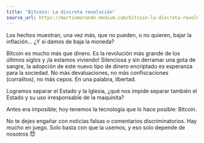 ```yaml
---
title: "Bitcoin: La discreta revolución"
source_url: https://martinmorando.medium.com/bitcoin-la-discreta-revoluci%C3%B3n-35c63130b3d8
---
```


Los hechos muestran, una vez más, que no pueden, o no quieren, bajar la inflación… ¿Y si damos de baja la moneda?

Bitcoin es mucho más que dinero. Es la revolución más grande de los últimos siglos y ¡la estamos viviendo! Silenciosa y sin derramar una gota de sangre, la adopción de este nuevo tipo de dinero encriptado es esperanza para la sociedad. No más devaluaciones, no más confiscaciones (corralitos), no más cepos. En una palabra, libertad.

Logramos separar el Estado y la Iglesia, ¿qué nos impide separar también el Estado y su uso irresponsable de la maquinita?

Antes era imposible; hoy tenemos la tecnología que lo hace posible: Bitcoin.

No te dejes engañar con noticias falsas o comentarios discriminatorios. Hay mucho en juego. Solo basta con que la usemos, y eso solo depende de nosotros 😈